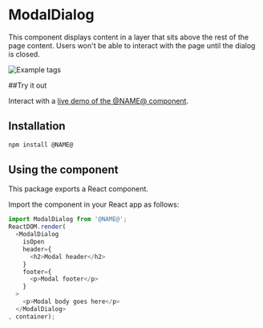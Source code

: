 # ModalDialog

This component displays content in a layer that sits above the rest of the page content. Users won't be able to interact with the page until the dialog is closed.

![Example tags](https://bytebucket.org/atlassian/atlaskit/raw/@BITBUCKET_COMMIT@/packages/ak-modal-dialog/docs/simple.png)

##Try it out

Interact with a [live demo of the @NAME@ component](https://aui-cdn.atlassian.com/atlaskit/stories/@NAME@/@VERSION@/).

## Installation

```sh
npm install @NAME@
```

## Using the component

This package exports a React component.

Import the component in your React app as follows:

```js
import ModalDialog from '@NAME@';
ReactDOM.render(
  <ModalDialog
    isOpen
    header={
      <h2>Modal header</h2>
    }
    footer={
      <p>Modal footer</p>
    }
  >
    <p>Modal body goes here</p>
  </ModalDialog>
, container);
```
